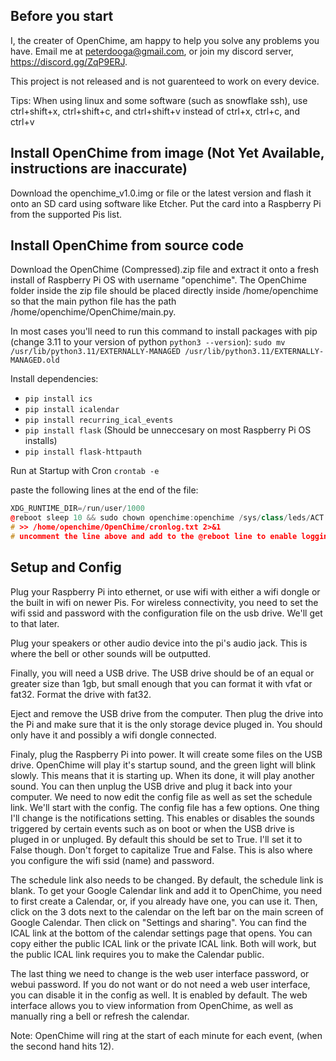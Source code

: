 ## Before you start

I, the creater of OpenChime, am happy to help you solve any problems you have. Email me at peterdooga@gmail.com, or join my discord server, https://discord.gg/ZqP9ERJ.

This project is not released and is not guarenteed to work on every device.

Tips:
When using linux and some software (such as snowflake ssh), use ctrl+shift+x, ctrl+shift+c, and ctrl+shift+v instead of ctrl+x, ctrl+c, and ctrl+v

## Install OpenChime from image (Not Yet Available, instructions are inaccurate)
Download the openchime_v1.0.img or file or the latest version and flash it onto an SD card using software like Etcher. Put the card into a Raspberry Pi from the supported Pis list.

## Install OpenChime from source code
Download the OpenChime (Compressed).zip file and extract it onto a fresh install of Raspberry Pi OS with username "openchime". The OpenChime folder inside the zip file should be placed directly inside /home/openchime so that the main python file has the path /home/openchime/OpenChime/main.py.

In most cases you'll need to run this command to install packages with pip (change 3.11 to your version of python `python3 --version`):
`sudo mv /usr/lib/python3.11/EXTERNALLY-MANAGED /usr/lib/python3.11/EXTERNALLY-MANAGED.old`

Install dependencies:
- `pip install ics`
- `pip install icalendar`
- `pip install recurring_ical_events`
- `pip install flask` (Should be unneccesary on most Raspberry Pi OS installs)
- `pip install flask-httpauth`

Run at Startup with Cron
`crontab -e`

paste the following lines at the end of the file:
```C++
XDG_RUNTIME_DIR=/run/user/1000
@reboot sleep 10 && sudo chown openchime:openchime /sys/class/leds/ACT -R && sudo chmod 777 /sys/class/leds/ACT -R && cd /home/openchime/OpenChime/ && sudo chown openchime:openchime usb -R && sudo chmod 777 usb -R && python3 main.py
# >> /home/openchime/OpenChime/cronlog.txt 2>&1
# uncomment the line above and add to the @reboot line to enable logging
```


## Setup and Config

Plug your Raspberry Pi into ethernet, or use wifi with either a wifi dongle or the built in wifi on newer Pis. For wireless connectivity, you need to set the wifi ssid and password with the configuration file on the usb drive. We'll get to that later.

Plug your speakers or other audio device into the pi's audio jack. This is where the bell or other sounds will be outputted.

Finally, you will need a USB drive. The USB drive should be of an equal or greater size than 1gb, but small enough that you can format it with vfat or fat32. Format the drive with fat32.

Eject and remove the USB drive from the computer. Then plug the drive into the Pi and make sure that it is the only storage device pluged in. You should only have it and possibly a wifi dongle connected.

Finaly, plug the Raspberry Pi into power. It will create some files on the USB drive. OpenChime will play it's startup sound, and the green light will blink slowly. This means that it is starting up. When its done, it will play another sound. You can then unplug the USB drive and plug it back into your computer. We need to now edit the config file as well as set the schedule link. We'll start with the config. The config file has a few options. One thing I'll change is the notifications setting. This enables or disables the sounds triggered by certain events such as on boot or when the USB drive is pluged in or unpluged. By default this should be set to True. I'll set it to False though. Don't forget to capitalize True and False. This is also where you configure the wifi ssid (name) and password.

The schedule link also needs to be changed. By default, the schedule link is blank. To get your Google Calendar link and add it to OpenChime, you need to first create a Calendar, or, if you already have one, you can use it. Then, click on the 3 dots next to the calendar on the left bar on the main screen of Google Calendar. Then click on "Settings and sharing". You can find the ICAL link at the bottom of the calendar settings page that opens. You can copy either the public ICAL link or the private ICAL link. Both will work, but the public ICAL link requires you to make the Calendar public.

The last thing we need to change is the web user interface password, or webui password. If you do not want or do not need a web user interface, you can disable it in the config as well. It is enabled by default. The web interface allows you to view information from OpenChime, as well as manually ring a bell or refresh the calendar.

Note: OpenChime will ring at the start of each minute for each event, (when the second hand hits 12).
